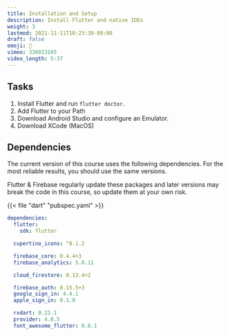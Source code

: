 ```yaml
---
title: Installation and Setup
description: Install Flutter and native IDEs
weight: 3
lastmod: 2021-11-11T10:23:30-09:00
draft: false
emoji: 👶
vimeo: 336023165
video_length: 5:37
---
```


## Tasks

1. Install Flutter and run `flutter doctor`.
1. Add Flutter to your Path
1. Download Android Studio and configure an Emulator.
1. Download XCode (MacOS)

## Dependencies

The current version of this course uses the following dependencies. For the most reliable results, you should use the same versions.

Flutter & Firebase regularly update these packages and later versions may break the code in this course, so update them at your own risk. 

{{< file "dart" "pubspec.yaml" >}}
```yaml
dependencies:
  flutter:
    sdk: flutter

  cupertino_icons: ^0.1.2

  firebase_core: 0.4.4+3
  firebase_analytics: 5.0.11

  cloud_firestore: 0.13.4+2

  firebase_auth: 0.15.5+3
  google_sign_in: 4.4.1
  apple_sign_in: 0.1.0

  rxdart: 0.23.1
  provider: 4.0.5
  font_awesome_flutter: 8.8.1
```

